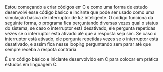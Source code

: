 Estou começando a criar códigos em C e como uma forma de estudo desenvolvi esse código básico e inciante que pode ser usado como uma simulação básica de interruptor de luz inteligente.
O código funciona da seguinte forma, o programa fica perguntando diversas vezes qual o status do sistema, se caso o interruptor está desativado, ele pergunta repetidas vezes se o interruptor está ativado até que a resposta seja sim.
Se caso o interruptor está ativado, ele pergunta repetidas vezes se o interruptor está desativado, e assim fica nesse looping perguntando sem parar até que sempre receba a respota contrária.

É um código básico e iniciante desenvolvido em C para colocar em prática estudos em linguagem C.
